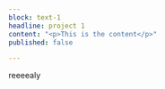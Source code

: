 ```yaml
---
block: text-1
headline: project 1
content: "<p>This is the content</p>"
published: false

---
```

reeeealy